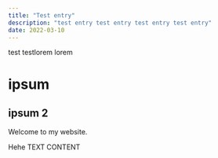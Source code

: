 ```yaml
---
title: "Test entry"
description: "test entry test entry test entry test entry"
date: 2022-03-10
---
```

test testlorem lorem

# ipsum

## ipsum 2

Welcome to my website.

Hehe TEXT CONTENT

